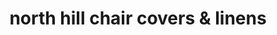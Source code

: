 ---
title: "north hill chair covers & linens"
url: /pensacola/north-hill-chair-covers-und-linens/
shop: Partyzubehör
---